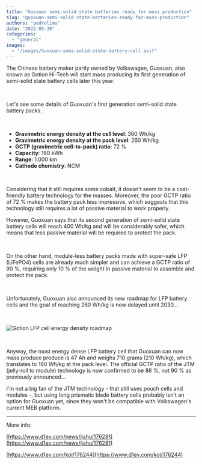 ```yaml
---
title: "Guoxuan semi-solid state batteries ready for mass production"
slug: "guoxuan-semi-solid-state-batteries-ready-for-mass-production"
authors: "pedrolima"
date: "2022-05-30"
categories: 
  - "general"
images: 
  - "/images/Guoxuan-semi-solid-state-battery-cell.avif"
---
```


The Chinese battery maker partly owned by Volkswagen, Guoxuan, also known as Gotion Hi-Tech will start mass producing its first generation of semi-solid state battery cells later this year.

 

Let's see some details of Guoxuan's first generation semi-solid state battery packs.

 

- **Gravimetric energy density at the cell level**: 360 Wh/kg
- **Gravimetric energy density at the pack level**: 260 Wh/kg
- **GCTP (gravimetric cell-to-pack) ratio**: 72 %
- **Capacity**: 160 kWh
- **Range**: 1.000 km
- **Cathode chemistry**: NCM

 

Considering that it still requires some cobalt, it doesn't seem to be a cost-friendly battery technology for the masses. Moreover, the poor GCTP ratio of 72 % makes the battery pack less impressive, which suggests that this technology still requires a lot of passive material to work properly.

However, Guoxuan says that its second generation of semi-solid state battery cells will reach 400 Wh/kg and will be considerably safer, which means that less passive material will be required to protect the pack.

 

On the other hand, module-less battery packs made with super-safe LFP (LiFePO4) cells are already much simpler and can achieve a GCTP ratio of 90 %, requiring only 10 % of the weight in passive material to assemble and protect the pack.

 

Unfortunately, Guoxuan also announced its new roadmap for LFP battery cells and the goal of reaching 260 Wh/kg is now delayed until 2030...

 

![Gotion LFP cell energy density roadmap](images/Gotion-LFP-cell-energy-density-roadmap.avif)

 

Anyway, the most energy dense LFP battery cell that Guoxuan can now mass produce produce is 47 Ah and weighs 710 grams (210 Wh/kg), which translates to 180 Wh/kg at the pack level. The official GCTP ratio of the JTM (jelly-roll to module) technology is now confirmed to be 86 %, not 90 % as previously announced...

I'm not a big fan of the JTM technology - that still uses pouch cells and modules -, but using long prismatic blade battery cells probably isn't an option for Guoxuan yet, since they won't be compatible with Volkswagen's current MEB platform.

---

More info:

[https://www.d1ev.com/news/jishu/176281](https://www.d1ev.com/news/jishu/176281)

[https://www.d1ev.com/kol/176244](https://www.d1ev.com/kol/176244)

